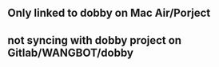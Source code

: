 ## Only linked to dobby on Mac Air/Porject
## not syncing with dobby project on Gitlab/WANGBOT/dobby